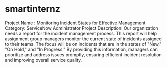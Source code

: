 # smartinternz
Project Name : Monitoring Incident States for Effective Management
Category: ServiceNow Administrator
Project Description:
Our organization needs a report for the incident management process. This report will help assignment group managers monitor the current state of incidents assigned to their teams. The focus will be on incidents that are in the states of "New," "On Hold," and "In Progress." By providing this information, managers can prioritize and address issues promptly, ensuring efficient incident resolution and improving overall service quality.
